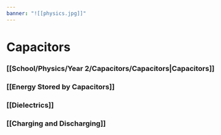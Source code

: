 ```yaml
---
banner: "![[physics.jpg]]"
---
```

# Capacitors 

### [[School/Physics/Year 2/Capacitors/Capacitors|Capacitors]]

### [[Energy Stored by Capacitors]]

### [[Dielectrics]]

### [[Charging and Discharging]]
